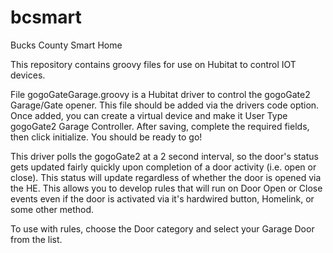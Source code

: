 # bcsmart
Bucks County Smart Home

This repository contains groovy files for use on Hubitat to control IOT devices.  

File gogoGateGarage.groovy is a Hubitat driver to control the gogoGate2 Garage/Gate opener.  This file should be added via the drivers code option.  Once added, you can create a virtual device and make it User Type gogoGate2 Garage Controller.  After saving, complete the required fields, then click initialize.  You should be ready to go!

This driver polls the gogoGate2 at a 2 second interval, so the door's status gets updated fairly quickly upon completion of a door activity (i.e. open or close).  This status will update regardless of whether the door is opened via the HE.  This allows you to develop rules that will run on Door Open or Close events even if the door is activated via it's hardwired button, Homelink, or some other method.

To use with rules, choose the Door category and select your Garage Door from the list.  
